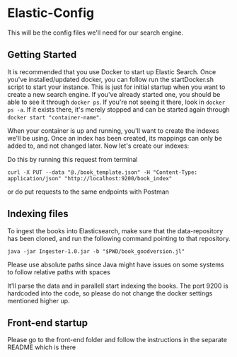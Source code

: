 # Elastic-Config
This will be the config files we'll need for our search engine.

## Getting Started

It is recommended that you use Docker to start up Elastic Search. Once you've installed/updated docker, you can follow
run the startDocker.sh script to start your instance. This is just for initial startup when you want to create a new
search engine. If you've already started one, you should be able to see it through `docker ps`. If you're not seeing it
there, look in `docker ps -a`. If it exists there, it's merely stopped and can be started again through `docker start
"container-name"`.

When your container is up and running, you'll want to create the indexes we'll be using. Once an index has been created,
its mappings can only be added to, and not changed later. Now let's create our indexes:

Do this by running this request from terminal

```curl -X PUT --data "@./book_template.json" -H "Content-Type: application/json" "http://localhost:9200/book_index"```

or do put requests to the same endpoints with Postman

## Indexing files

To ingest the books into Elasticsearch, make sure that the data-repository has been cloned, and run the following
command pointing to that repository. 

```java -jar Ingester-1.0.jar -b "$PWD/book_goodversion.jl"```

Please use absolute paths since Java might have issues on some systems to follow relative paths with spaces

It'll parse the data and in parallell start indexing the books. The port 9200 is hardcoded into the code, so please do
not change the docker settings mentioned higher up.  

## Front-end startup

Please go to the front-end folder and follow the instructions in the separate README which is there

